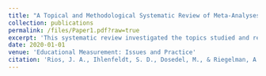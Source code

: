 ```yaml
---
title: "A Topical and Methodological Systematic Review of Meta-Analyses Published in the Educational Measurement Literature"
collection: publications
permalink: /files/Paper1.pdf?raw=true
excerpt: 'This systematic review investigated the topics studied and reporting practices of published meta-analyses in educational measurement. Our findings indicated that meta-analysis is not a highly utilized methodological tool in educational measurement; on average, less than one meta-analysis has been published per year over the past 30 years (28 meta-analyses were published between 1986 and 2016). Within the field, researchers have utilized meta-analysis to study three primary subject areas: test format effects, test accommodations, and predictive validity of operational testing programs. In regard to reporting practices, authors often failed to provide descriptive details of both their search strategy and sample characteristics limiting reproducibility and generalizability of findings, respectively. Furthermore, diagnostic analyses of outliers, publication bias, and statistical power were not provided for the majority of studies, putting into question the validity of inferences made from the meta-analyses sampled. The lack of transparent and replicable practices of meta-analyses in educational measurement is a concern for generating credible research syntheses that can assist the field in improving evidence-based practices. Recommendations are provided for improving training and editorial standards of meta-analytic research.'
date: 2020-01-01
venue: 'Educational Measurement: Issues and Practice'
citation: 'Rios, J. A., Ihlenfeldt, S. D., Dosedel, M., & Riegelman, A. (2020). A topical and methodological systematic review of meta‐analyses published in the educational measurement literature. <i>Educational Measurement: Issues and Practice, 39</i>(1), 71–81. <a href="https://doi.org/10.1111/emip.12282">doi.org/10.1111/emip.12282</a>'
---
```


